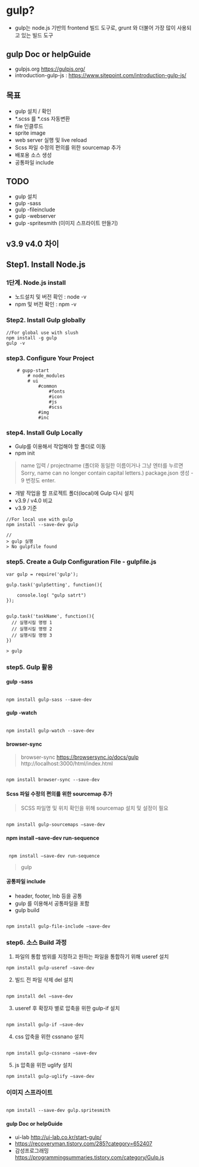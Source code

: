 # gulp?

- gulp는 node.js 기반의 frontend 빌드 도구로, grunt 와 더불어 가장 많이 사용되고 있는 빌드 도구

## gulp Doc or helpGuide 
- gulpjs.org <https://gulpjs.org/>
- introduction-gulp-js : <https://www.sitepoint.com/introduction-gulp-js/>

## 목표
- gulp 설치 / 확인 
- *.scss 를 *.css 자동변환 
- file 인클루드 
- sprite image 
- web server 실행 및 live reload 
- Scss 파일 수정의 편의를 위한 sourcemap 추가
- 배포용 소스 생성
- 공통파일 include

## TODO
- gulp 설치 
- gulp -sass
- gulp -fileinclude
- gulp -webserver 
- gulp -spritesmith (이미지 스프라이트 만들기)

## v3.9 v4.0 차이 

## Step1.  Install Node.js  

### 1단계. Node.js  install 
- 노드설치 및 버전 확인 :  node -v
- npm 및 버전 확인 :  npm -v


### Step2. Install Gulp  globally

```
//For global use with slush
npm install -g gulp
gulp -v

```

### step3. Configure Your Project

```	
	# gupp-start
		# node_modules
		# ui
			#common
				#fonts
				#icon
				#js
				#scss
			#img 
			#inc 	
```

### step4. Install Gulp Locally

-  Gulp를 이용해서 작업해야 할 폴더로 이동
-  npm init
> name 입력 / projectname (폴더와 동일한 이름이거나 그냥 엔터를 누르면 Sorry, name can no longer contain capital letters.)
> package.json 생성 - 9 번정도 enter. 
- 개발 작업을 할 프로젝트 폴더(local)에 Gulp 다시 설치
- v3.9 / v4.0 비교 
- v3.9 기준 

```
//For local use with gulp
npm install --save-dev gulp

// 
> gulp 실행
> No gulpfile found 
```


### step5. Create a Gulp Configuration File -  gulpfile.js  
```
var gulp = require('gulp');

gulp.task('gulpSetting', function(){

	console.log( "gulp satrt")
});


gulp.task('taskName', function(){
  // 실행시킬 명령 1
  // 실행시킬 명령 2
  // 실행시킬 명령 3
})

> gulp 
```

### step5. Gulp 활용 

#### gulp -sass
```

npm install gulp-sass --save-dev

```

#### gulp -watch 
```

npm install gulp-watch --save-dev

```

#### browser-sync
> browser-sync <https://browsersync.io/docs/gulp>
> http://localhost:3000/html/index.html

```

npm install browser-sync --save-dev

```

#### Scss 파일 수정의 편의를 위한 sourcemap 추가
> SCSS 파일명 및 위치 확인을 위해 sourcemap 설치 및 설정이 필요

```

npm install gulp-sourcemaps –save-dev

```

#### npm install –save-dev run-sequence

```

 npm install –save-dev run-sequence

```
> gulp 


#### 공통파일 include
- header, footer, lnb 등을 공통
- gulp 를 이용해서 공통파일을 포함
- gulp build

```

npm install gulp-file-include –save-dev

```

### step6. 소스 Build  과정 
1. 파일의 통합 범위를 지정하고 원하는 파일을 통합하기 위해 useref 설치
```
npm install gulp-useref –save-dev
```

2. 빌드 전 파일 삭제 del 설치

```

npm install del –save-dev

```

3. useref 후 확장자 별로 압축을 위한 gulp-if 설치

```

npm install gulp-if –save-dev

```

4. css 압축을 위한 cssnano 설치
```

npm install gulp-cssnano –save-dev

```

5. js 압축을 위한 uglify 설치
```
npm install gulp-uglify –save-dev

```

### 이미지 스프라이트 
```

npm install --save-dev gulp.spritesmith

```


#### gulp Doc or helpGuide 
- ui-lab <http://ui-lab.co.kr/start-gulp/>
- <https://recoveryman.tistory.com/285?category=652407>
- 감성프로그래밍<https://programmingsummaries.tistory.com/category/Gulp.js>
